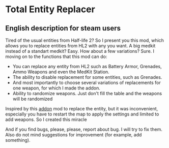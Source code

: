 # Total Entity Replacer

## English description for steam users 
Tired of the usual entities from Half-life 2? So I present you this mod, which allows you to replace entities from HL2 with any you want. A big medkit instead of a standart medkit? Easy.
How about a few variations? Sure.
I moving on to the functions that this mod can do:
- You can replace any entity from HL2 such as Battery Armor, Grenades, Ammo Weapons and even the MedKit Station.
- The ability to disable replacement for some entities, such as Grenades.
- And most importantly to choose several variations of replacements for one weapon, for which I made the addon.
- Ability to randomize weapons. Just don't fill the table and the weapons will be randomized

Inspired by this [addon](https://steamcommunity.com/sharedfiles/filedetails/?id=2919720308&searchtext=entity+replacer) mod to replace the entity, but it was inconvenient, especially you have to restart the map to apply the settings and limited to add weapons. So I created this miracle

And if you find bugs, please, please, report about bug. I will try to fix them. Also do not mind suggestions for improvement (for example, add something).
